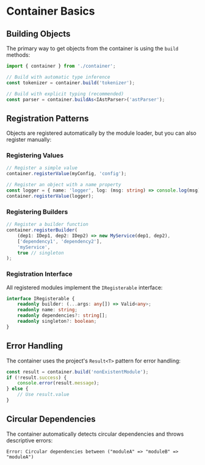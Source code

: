# Container Basics

## Building Objects

The primary way to get objects from the container is using the `build` methods:

```typescript
import { container } from './container';

// Build with automatic type inference
const tokenizer = container.build('tokenizer');

// Build with explicit typing (recommended)
const parser = container.buildAs<IAstParser>('astParser');
```

## Registration Patterns

Objects are registered automatically by the module loader, but you can also register manually:

### Registering Values

```typescript
// Register a simple value
container.registerValue(myConfig, 'config');

// Register an object with a name property
const logger = { name: 'logger', log: (msg: string) => console.log(msg) };
container.registerValue(logger);
```

### Registering Builders

```typescript
// Register a builder function
container.registerBuilder(
    (dep1: IDep1, dep2: IDep2) => new MyService(dep1, dep2),
    ['dependency1', 'dependency2'],
    'myService',
    true // singleton
);
```

### Registration Interface

All registered modules implement the `IRegisterable` interface:

```typescript
interface IRegisterable {
    readonly builder: (...args: any[]) => Valid<any>;
    readonly name: string;
    readonly dependencies?: string[];
    readonly singleton?: boolean;
}
```

## Error Handling

The container uses the project's `Result<T>` pattern for error handling:

```typescript
const result = container.build('nonExistentModule');
if (!result.success) {
    console.error(result.message);
} else {
    // Use result.value
}
```

## Circular Dependencies

The container automatically detects circular dependencies and throws descriptive errors:

```
Error: Circular dependencies between ("moduleA" => "moduleB" => "moduleA")
```